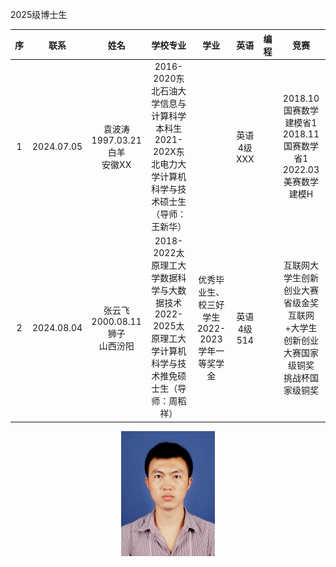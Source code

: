 2025级博士生

序|联系|姓名|学校专业|学业|英语|编程|竞赛
:-:|:-:|:-:|:-:|:-:|:-:|:-:|:-:
1|2024.07.05|袁波涛<BR>1997.03.21白羊<BR>安徽XX|2016-2020东北石油大学信息与计算科学本科生<BR>2021-202X东北电力大学计算机科学与技术硕士生（导师：王新华）||英语4级XXX||2018.10国赛数学建模省1<BR>2018.11国赛数学省1<BR>2022.03美赛数学建模H
2|2024.08.04|张云飞<BR>2000.08.11狮子<BR>山西汾阳|2018-2022太原理工大学数据科学与大数据技术<BR>2022-2025太原理工大学计算机科学与技术推免硕士生（导师：周稻祥）|优秀毕业生、校三好学生<BR>2022-2023学年一等奖学金|英语4级514||互联网大学生创新创业大赛省级金奖<BR>互联网+大学生创新创业大赛国家级铜奖<BR>挑战杯国家级铜奖


<div align=center><img src="lus.jpg" width="150"></div>
